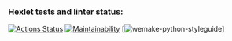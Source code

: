 ### Hexlet tests and linter status:

[![Actions Status](https://github.com/Sa6a/python-project-lvl1/workflows/hexlet-check/badge.svg)](https://github.com/Sa6a/python-project-lvl1/actions)
[![Maintainability](https://api.codeclimate.com/v1/badges/d61a7dc0cfabb5260561/maintainability)](https://codeclimate.com/github/Sa6a/python-project-lvl1/maintainability)
[![wemake-python-styleguide](https://img.shields.io/badge/style-wemake-000000.svg)]
